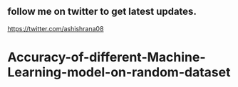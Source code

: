 ## follow me on twitter to get latest updates.
https://twitter.com/ashishrana08

# Accuracy-of-different-Machine-Learning-model-on-random-dataset
